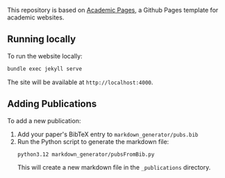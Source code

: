 This repository is based on [Academic Pages](https://github.com/academicpages/academicpages.github.io), a Github Pages template for academic websites.

## Running locally

To run the website locally:

```bash
bundle exec jekyll serve
```

The site will be available at `http://localhost:4000`.

## Adding Publications

To add a new publication:

1. Add your paper's BibTeX entry to `markdown_generator/pubs.bib`
2. Run the Python script to generate the markdown file:
   ```bash
   python3.12 markdown_generator/pubsFromBib.py
   ```
   This will create a new markdown file in the `_publications` directory.
